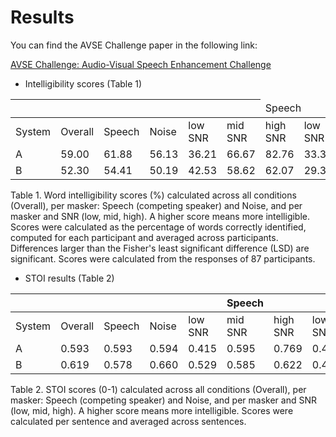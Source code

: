 # Results

You can find the AVSE Challenge paper in the following link:

[AVSE Challenge: Audio-Visual Speech Enhancement Challenge](https://www.research.ed.ac.uk/en/publications/avse-challenge-audio-visual-speech-enhancement-challenge)

* Intelligibility scores (Table 1)

|      |       |      |     |   |  <td colspan=3>Speech  |     |    | Noise   |     |
|--------|---------|--------|-------|---------|---------|----------|---------|---------|----------|
| System | Overall | Speech | Noise | low SNR | mid SNR | high SNR | low SNR | mid SNR | high SNR |
| A      | 59.00   | 61.88  | 56.13 | 36.21   | 66.67   | 82.76    | 33.33   | 56.90   | 78.16    |
| B      | 52.30   | 54.41  | 50.19 | 42.53   | 58.62   | 62.07    | 29.31   | 51.15   | 70.11    |

Table 1. Word intelligibility scores (\%) calculated across all conditions (Overall), per masker: Speech (competing speaker) and Noise, and per masker and SNR (low, mid, high). 
A higher score means more intelligible. 
Scores were calculated as the percentage of words correctly identified, computed for each participant and averaged across participants.
Differences larger than the Fisher's least significant difference (LSD) are significant. Scores were calculated from the responses of 87 participants.


* STOI results (Table 2)

|      |       |      |     |   |  Speech  |     |    | Noise   |     |
|--------|---------|--------|-------|---------|---------|----------|---------|---------|----------|
| System | Overall | Speech | Noise | low SNR | mid SNR | high SNR | low SNR | mid SNR | high SNR |
| A      | 0.593   | 0.593  | 0.594 | 0.415   | 0.595   | 0.769    | 0.420   | 0.597   | 0.764    |
| B      | 0.619   | 0.578  | 0.660 | 0.529   | 0.585   | 0.622    | 0.479   | 0.687   | 0.813    |

Table 2. STOI scores (0-1) calculated across all conditions (Overall), per masker: Speech (competing speaker)
and Noise, and per masker and SNR (low, mid, high). A higher score means more intelligible. Scores were
calculated per sentence and averaged across sentences.



